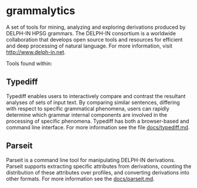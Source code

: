 grammalytics
============

A set of tools for mining, analyzing and exploring derivations
produced by DELPH-IN HPSG grammars.  The DELPH-IN consortium is a
worldwide collaboration that develops open source tools and
resources for efficient and deep processing of natural language.
For more information, visit http://www.delph-in.net.


Tools found within:

Typediff
--------

Typediff enables users to interactively compare and contrast the
resultant analyses of sets of input text. By comparing similar
sentences, differing with respect to specific grammatical phenomena,
users can rapidly determine which grammar internal components are
involved in the processing of specific phenomena.  Typediff has both a
browser-based and command line interface. For more information see
the file [docs/typediff.md](docs/typediff.md).


Parseit 
-------

Parseit is a command line tool for manipulating DELPH-IN derivations.
Parseit supports extracting specific attributes from derivations,
counting the distribution of these attributes over profiles, and
converting derivations into other formats. For more information see
the [docs/parseit.md](docs/parseit.md).

